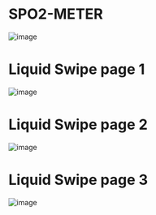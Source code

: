 # SPO2-METER
![image](https://user-images.githubusercontent.com/62868878/120660345-dad4ec80-c4a4-11eb-9dc6-46ca298621ce.png)

# Liquid Swipe page 1
![image](https://user-images.githubusercontent.com/62868878/120662894-24263b80-c4a7-11eb-8edf-45e9cbb732fd.png)

# Liquid Swipe page 2
![image](https://user-images.githubusercontent.com/62868878/120663014-461fbe00-c4a7-11eb-82d5-e130e156bec9.png)

# Liquid Swipe page 3
![image](https://user-images.githubusercontent.com/62868878/120660345-dad4ec80-c4a4-11eb-9dc6-46ca298621ce.png)
